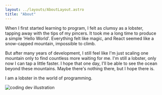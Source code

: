 ```yaml
---
layout: ../layouts/AboutLayout.astro
title: "About"
---
```


When I first started learning to program, I felt as clumsy as a lobster, tapping away with the tips of my pincers. It took me a long time to produce a simple 'Hello World'. Everything felt like magic, and React seemed like a snow-capped mountain, impossible to climb.

But after many years of development, I still feel like I'm just scaling one mountain only to find countless more waiting for me. I'm still a lobster, only now I can tap a little faster. I hope that one day, I'll be able to see the ocean beyond these mountains. Maybe there's nothing there, but I hope there is.

I am a lobster in the world of programming.

<div>
  <img src="/CodingBlog/astropaper-og.jpg?fix" class="sm:w-1/2 mx-auto" alt="coding dev illustration">
</div>
